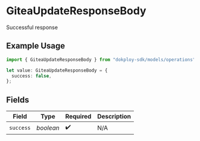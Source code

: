 # GiteaUpdateResponseBody

Successful response

## Example Usage

```typescript
import { GiteaUpdateResponseBody } from "dokploy-sdk/models/operations";

let value: GiteaUpdateResponseBody = {
  success: false,
};
```

## Fields

| Field              | Type               | Required           | Description        |
| ------------------ | ------------------ | ------------------ | ------------------ |
| `success`          | *boolean*          | :heavy_check_mark: | N/A                |